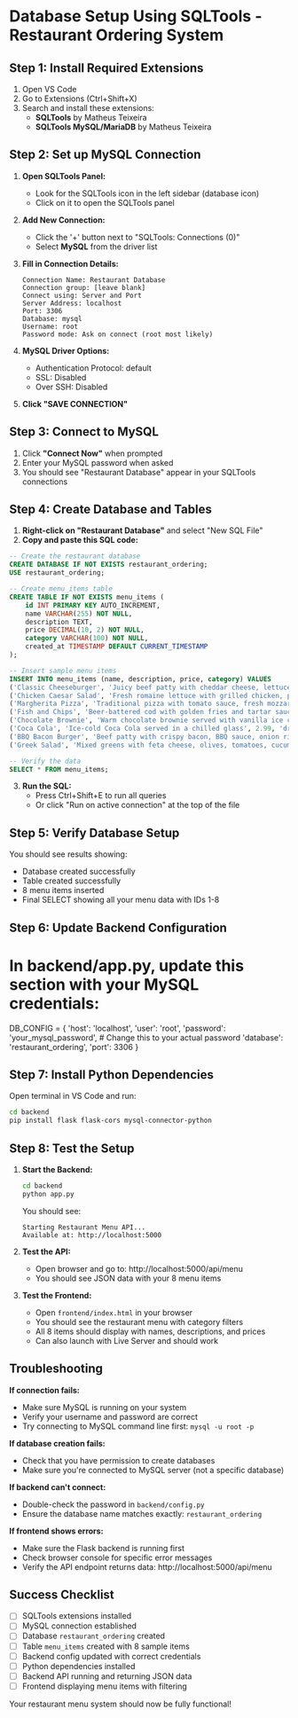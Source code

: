 # Database Setup Using SQLTools - Restaurant Ordering System

## Step 1: Install Required Extensions

1. Open VS Code
2. Go to Extensions (Ctrl+Shift+X)
3. Search and install these extensions:
   - **SQLTools** by Matheus Teixeira
   - **SQLTools MySQL/MariaDB** by Matheus Teixeira

## Step 2: Set up MySQL Connection

1. **Open SQLTools Panel:**
   - Look for the SQLTools icon in the left sidebar (database icon)
   - Click on it to open the SQLTools panel

2. **Add New Connection:**
   - Click the '+' button next to "SQLTools: Connections (0)"
   - Select **MySQL** from the driver list

3. **Fill in Connection Details:**
   ```
   Connection Name: Restaurant Database
   Connection group: [leave blank]
   Connect using: Server and Port
   Server Address: localhost
   Port: 3306
   Database: mysql
   Username: root
   Password mode: Ask on connect (root most likely)
   ```

4. **MySQL Driver Options:**
   - Authentication Protocol: default
   - SSL: Disabled
   - Over SSH: Disabled

5. **Click "SAVE CONNECTION"**

## Step 3: Connect to MySQL

1. Click **"Connect Now"** when prompted
2. Enter your MySQL password when asked
3. You should see "Restaurant Database" appear in your SQLTools connections

## Step 4: Create Database and Tables

1. **Right-click on "Restaurant Database"** and select "New SQL File"
2. **Copy and paste this SQL code:**

```sql
-- Create the restaurant database
CREATE DATABASE IF NOT EXISTS restaurant_ordering;
USE restaurant_ordering;

-- Create menu_items table
CREATE TABLE IF NOT EXISTS menu_items (
    id INT PRIMARY KEY AUTO_INCREMENT,
    name VARCHAR(255) NOT NULL,
    description TEXT,
    price DECIMAL(10, 2) NOT NULL,
    category VARCHAR(100) NOT NULL,
    created_at TIMESTAMP DEFAULT CURRENT_TIMESTAMP
);

-- Insert sample menu items
INSERT INTO menu_items (name, description, price, category) VALUES
('Classic Cheeseburger', 'Juicy beef patty with cheddar cheese, lettuce, tomato, and our special sauce', 12.99, 'burgers'),
('Chicken Caesar Salad', 'Fresh romaine lettuce with grilled chicken, parmesan cheese, croutons, and caesar dressing', 10.99, 'salads'),
('Margherita Pizza', 'Traditional pizza with tomato sauce, fresh mozzarella, basil, and olive oil', 14.99, 'pizza'),
('Fish and Chips', 'Beer-battered cod with golden fries and tartar sauce', 16.99, 'seafood'),
('Chocolate Brownie', 'Warm chocolate brownie served with vanilla ice cream', 6.99, 'desserts'),
('Coca Cola', 'Ice-cold Coca Cola served in a chilled glass', 2.99, 'drinks'),
('BBQ Bacon Burger', 'Beef patty with crispy bacon, BBQ sauce, onion rings, and cheddar cheese', 15.99, 'burgers'),
('Greek Salad', 'Mixed greens with feta cheese, olives, tomatoes, cucumbers, and olive oil dressing', 9.99, 'salads');

-- Verify the data
SELECT * FROM menu_items;
```

3. **Run the SQL:**
   - Press Ctrl+Shift+E to run all queries
   - Or click "Run on active connection" at the top of the file

## Step 5: Verify Database Setup

You should see results showing:
- Database created successfully
- Table created successfully  
- 8 menu items inserted
- Final SELECT showing all your menu data with IDs 1-8

## Step 6: Update Backend Configuration

# In backend/app.py, update this section with your MySQL credentials:
DB_CONFIG = {
    'host': 'localhost',
    'user': 'root',
    'password': 'your_mysql_password',  # Change this to your actual password
    'database': 'restaurant_ordering',
    'port': 3306
}

## Step 7: Install Python Dependencies

Open terminal in VS Code and run:

```bash
cd backend
pip install flask flask-cors mysql-connector-python
```

## Step 8: Test the Setup

1. **Start the Backend:**
   ```bash
   cd backend
   python app.py
   ```
   You should see:
   ```
   Starting Restaurant Menu API...
   Available at: http://localhost:5000
   ```

2. **Test the API:**
   - Open browser and go to: http://localhost:5000/api/menu
   - You should see JSON data with your 8 menu items

3. **Test the Frontend:**
   - Open `frontend/index.html` in your browser
   - You should see the restaurant menu with category filters
   - All 8 items should display with names, descriptions, and prices
   - Can also launch with Live Server and should work

## Troubleshooting

**If connection fails:**
- Make sure MySQL is running on your system
- Verify your username and password are correct
- Try connecting to MySQL command line first: `mysql -u root -p`

**If database creation fails:**
- Check that you have permission to create databases
- Make sure you're connected to MySQL server (not a specific database)

**If backend can't connect:**
- Double-check the password in `backend/config.py`
- Ensure the database name matches exactly: `restaurant_ordering`

**If frontend shows errors:**
- Make sure the Flask backend is running first
- Check browser console for specific error messages
- Verify the API endpoint returns data: http://localhost:5000/api/menu

## Success Checklist

- [ ] SQLTools extensions installed
- [ ] MySQL connection established  
- [ ] Database `restaurant_ordering` created
- [ ] Table `menu_items` created with 8 sample items
- [ ] Backend config updated with correct credentials
- [ ] Python dependencies installed
- [ ] Backend API running and returning JSON data
- [ ] Frontend displaying menu items with filtering

Your restaurant menu system should now be fully functional!
